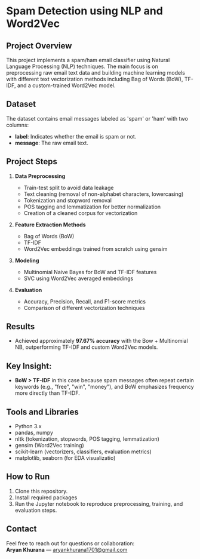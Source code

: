 # Spam Detection using NLP and Word2Vec

## Project Overview
This project implements a spam/ham email classifier using Natural Language Processing (NLP) techniques.
The main focus is on preprocessing raw email text data and building machine learning models with different
text vectorization methods including Bag of Words (BoW), TF-IDF, and a custom-trained Word2Vec model.

## Dataset
The dataset contains email messages labeled as 'spam' or 'ham' with two columns:
- **label**: Indicates whether the email is spam or not.
- **message**: The raw email text.

## Project Steps
1. **Data Preprocessing**  
   - Train-test split to avoid data leakage  
   - Text cleaning (removal of non-alphabet characters, lowercasing)  
   - Tokenization and stopword removal  
   - POS tagging and lemmatization for better normalization  
   - Creation of a cleaned corpus for vectorization  

2. **Feature Extraction Methods**  
   - Bag of Words (BoW)  
   - TF-IDF  
   - Word2Vec embeddings trained from scratch using gensim  

3. **Modeling**  
   - Multinomial Naive Bayes for BoW and TF-IDF features  
   - SVC using Word2Vec averaged embeddings  

4. **Evaluation**  
   - Accuracy, Precision, Recall, and F1-score metrics  
   - Comparison of different vectorization techniques  

## Results
- Achieved approximately **97.67% accuracy** with the Bow + Multinomial NB, outperforming TF-IDF and custom Word2Vec models.

## Key Insight:
- **BoW > TF-IDF** in this case because spam messages often repeat certain keywords (e.g., "free", "win", "money"), and BoW emphasizes frequency more directly than TF-IDF.

## Tools and Libraries
- Python 3.x  
- pandas, numpy  
- nltk (tokenization, stopwords, POS tagging, lemmatization)  
- gensim (Word2Vec training)  
- scikit-learn (vectorizers, classifiers, evaluation metrics)  
- matplotlib, seaborn (for EDA visualizatio)  

## How to Run
1. Clone this repository.  
2. Install required packages
3. Run the Jupyter notebook to reproduce preprocessing, training, and evaluation steps.

## Contact
Feel free to reach out for questions or collaboration:  
**Aryan Khurana** — aryankhurana1701@gmail.com  


